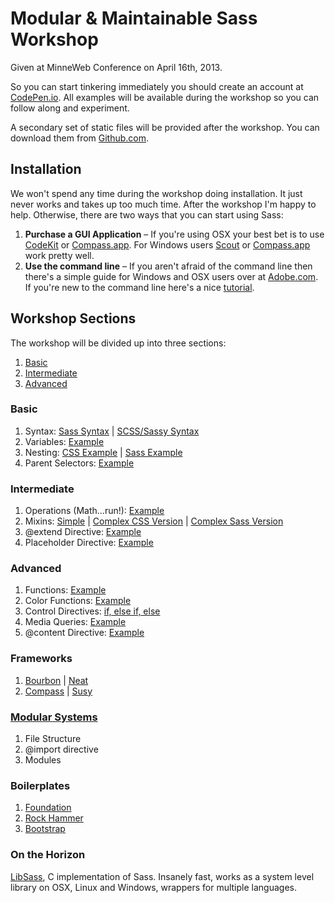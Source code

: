 # Modular & Maintainable Sass Workshop

Given at MinneWeb Conference on April 16th, 2013. 

So you can start tinkering immediately you should create an account at [CodePen.io](http://codepen.io/collection/ocevd). All examples will be available during the workshop so you can follow along and experiment.

A secondary set of static files will be provided after the workshop. You can download them from [Github.com](http://github.com/bpainter/sass-workshop).

## Installation

We won't spend any time during the workshop doing installation. It just never works and takes up too much time. After the workshop I'm happy to help. Otherwise, there are two ways that you can start using Sass:

1. **Purchase a GUI Application** – If you're using OSX your best bet is to use [CodeKit](http://incident57.com/codekit/) or [Compass.app](http://compass.handlino.com/). For Windows users [Scout](http://mhs.github.io/scout-app/) or [Compass.app](http://compass.handlino.com/) work pretty well.
2. **Use the command line** – If you aren't afraid of the command line then there's a simple guide for Windows and OSX users over at [Adobe.com](http://www.adobe.com/devnet/html5/articles/introduction-to-sass-part-1-installation.html). If you're new to the command line here's a nice [tutorial](http://wiseheartdesign.com/articles/2010/11/12/the-designers-guide-to-the-osx-command-prompt/).

## Workshop Sections

The workshop will be divided up into three sections:

1. [Basic](#basic)
2. [Intermediate](#intermediate)
3. [Advanced](#advanced)

### <div id="#basic">Basic</div>

1. Syntax: [Sass Syntax](http://codepen.io/bpainter/pen/wrdLo) | [SCSS/Sassy Syntax](http://codepen.io/bpainter/pen/cpdeb)
2. Variables: [Example](http://codepen.io/bpainter/pen/ntxLb)
3. Nesting: [CSS Example](http://codepen.io/bpainter/pen/IkByq) | [Sass Example](http://codepen.io/bpainter/pen/fztwl)
4. Parent Selectors: [Example](http://codepen.io/bpainter/pen/jHfkz)

### <div id="intermediate">Intermediate</div>

1. Operations (Math…run!): [Example](http://codepen.io/bpainter/pen/EmeiL)
2. Mixins: [Simple](http://codepen.io/bpainter/pen/yAJiE) | [Complex CSS Version](http://codepen.io/bpainter/pen/mguFy) | [Complex Sass Version](http://codepen.io/bpainter/pen/fcHIJ)
3. @extend Directive: [Example](http://codepen.io/bpainter/pen/rnHgt)
4. Placeholder Directive: [Example](http://codepen.io/bpainter/pen/BDhuf)

### <div id="advanced">Advanced</div>

1. Functions: [Example](http://codepen.io/bpainter/pen/BtIiu)
2. Color Functions: [Example](http://codepen.io/bpainter/pen/igGao)
3. Control Directives: [if, else if, else](http://codepen.io/bpainter/pen/nJuHk)
4. Media Queries: [Example](http://codepen.io/bpainter/pen/zjJvG)
5. @content Directive: [Example](http://codepen.io/bpainter/pen/rJeLA)

### Frameworks

1. [Bourbon](http://bourbon.io/) | [Neat](http://neat.bourbon.io/)
2. [Compass](http://compass-style.org/) | [Susy](http://susy.oddbird.net/)

### [Modular Systems](#coming-soon)

1. File Structure
2. @import directive
3. Modules

### Boilerplates

1. [Foundation](http://foundation.zurb.com/)
2. [Rock Hammer](http://github.com/malarkey/Rock-Hammer)
3. [Bootstrap](http://github.com/jlong/sass-twitter-bootstrap)

### On the Horizon

[LibSass](https://github.com/hcatlin/libsass), C implementation of Sass. Insanely fast, works as a system level library on OSX, Linux and Windows, wrappers for multiple languages.
